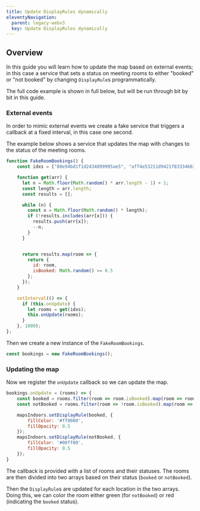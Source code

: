 ```yaml
---
title: Update DisplayRules dynamically
eleventyNavigation:
  parent: legacy-webv3
  key: Update DisplayRules dynamically
---
```


## Overview

In this guide you will learn how to update the map based on external events; in this case a service that sets a status on meeting rooms to either "booked" or "not booked" by changing `DisplayRule`s programmatically.

The full code example is shown in full below, but will be run through bit by bit in this guide.

<script async src="//jsfiddle.net/mapspeople/m62t9zyc/embed/html,result/"></script>

### External events

In order to mimic external events we create a fake service that triggers a callback at a fixed interval, in this case one second.

The example below shows a service that updates the map with changes to the status of the meeting rooms.

```javascript
function FakeRoomBookings() {
    const idxs = ["88e94bd1f1d2434899995ae5", "aff4e53211d9421f83334663", "1b53174c2d714838ae78b3c3", "4fddc8609b18463ca19beaa6", "9dc244a52d364c40a0263e26", "4b9ba70d960b48d48796758e"];

    function get(arr) {
      let n = Math.floor(Math.random() * arr.length - 1) + 1;
      const length = arr.length;
      const results = [];

      while (n) {
        const x = Math.floor(Math.random() * length);
        if (!results.includes(arr[x])) {
          results.push(arr[x]);
          --n;
        }
      }


      return results.map(room => {
        return {
          id: room,
          isBooked: Math.random() >= 0.5
        };
      });
    }

    setInterval(() => {
      if (this.onUpdate) {
        let rooms = get(idxs);
        this.onUpdate(rooms);
      }
    }, 1000);
};
```

Then we create a new instance of the `FakeRoomBookings`.

```javascript
const bookings = new FakeRoomBookings();
```

### Updating the map

Now we register the `onUpdate` callback so we can update the map.

```javascript
bookings.onUpdate = (rooms) => {
    const booked = rooms.filter(room => room.isBooked).map(room => room.id);
    const notBooked = rooms.filter(room => !room.isBooked).map(room => room.id);;

    mapsIndoors.setDisplayRule(booked, {
        fillColor: '#ff0000',
        fillOpacity: 0.5
    });
    mapsIndoors.setDisplayRule(notBooked, {
        fillColor: '#00ff00',
        fillOpacity: 0.5
    });
}
```

The callback is provided with a list of rooms and their statuses. The rooms are then divided into two arrays based on their status (`booked` or `notBooked`).

Then the `DisplayRule`s are updated for each location in the two arrays. Doing this, we can color the room either green (for `notBooked`) or red (indicating the `booked` status).
